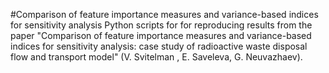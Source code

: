 #Comparison of feature importance measures and variance-based indices for sensitivity analysis
Python scripts for for reproducing results from the paper "Comparison of feature importance measures and variance-based indices for sensitivity analysis: case study of radioactive waste disposal flow and transport model" (V. Svitelman , E. Saveleva, G. Neuvazhaev).
